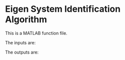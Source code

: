 # Eigen System Identification Algorithm

This is a MATLAB function file.

The inputs are: 

The outputs are: 
